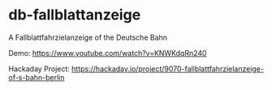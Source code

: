 # db-fallblattanzeige
A Fallblattfahrzielanzeige of the Deutsche Bahn

Demo:
https://www.youtube.com/watch?v=KNWKdqRn240

Hackaday Project:
https://hackaday.io/project/9070-fallblattfahrzielanzeige-of-s-bahn-berlin
